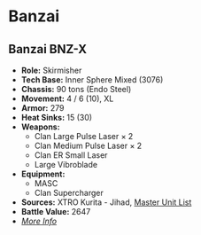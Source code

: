 # Banzai
## Banzai BNZ-X
- **Role:** Skirmisher
- **Tech Base:** Inner Sphere Mixed (3076)
- **Chassis:** 90 tons (Endo Steel)
- **Movement:** 4 / 6 (10), XL
- **Armor:** 279
- **Heat Sinks:** 15 (30)
- **Weapons:**
  - Clan Large Pulse Laser × 2
  - Clan Medium Pulse Laser × 2
  - Clan ER Small Laser
  - Large Vibroblade
- **Equipment:**
  - MASC
  - Clan Supercharger
- **Sources:** XTRO Kurita - Jihad, [Master Unit List](http://masterunitlist.info/Unit/Details/251/banzai-bnz-x)
- **Battle Value:** 2647
- [*More Info*](banzai/banzai_bnz-x.md)

